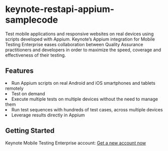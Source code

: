 # keynote-restapi-appium-samplecode

Test mobile applications and responsive websites on real devices using scripts developed with Appium. Keynote’s Appium integration for Mobile Testing Enterprise eases collaboration between Quality Assurance practitioners and developers in order to maximize the speed, coverage and effectiveness of their testing.

<h2>Features</h2>

<li>Run Appium scripts on real Android and iOS smartphones and tablets remotely</li>
<li>Test on demand</li>
<li>Execute multiple tests on multiple devices without the need to manage them</li>
<li>Run test sequences with hundreds of test cases, across multiple devices</li>
<li>Leverage results directly in Appium</li>

<h2>Getting Started</h2>

Keynote Mobile Testing Enterprise account:
<a href="http://www.keynote.com/forms/get-started?int=appium-integration">Get a new account now</a>
